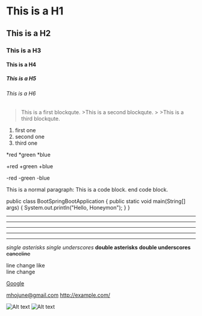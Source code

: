 # This is a H1
## This is a H2
### This is a H3
#### This is a H4
##### This is a H5
###### This is a H6

>This is a first blockqute.
>		>This is a second blockqute.
>		>		>This is a third blockqute.

1. first one
2. second one
3. third one

*red
	*green
		*blue

+red
	+green
		+blue

-red
	-green
		-blue

This is a normal paragraph:
	This is a code block.
end code block.

public class BootSpringBootApplication {
	public static void main(String[] args) {
		System.out.println("Hello, Honeymon");
	}
}

* * *
***
*****
- - -
--------------------------------

*single asterisks*
_single underscores_
**double asterisks**
__double underscores__
~~canceline~~


line change
like   
line change

[Google](https://google.com, "google link")

mhojune@gmail.com
http://example.com/

![Alt text](/path/to/img.jpg)
![Alt text](/path/to/img.jpg "Optional title")


